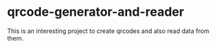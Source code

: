# qrcode-generator-and-reader

This is an interesting project to create qrcodes and also read data from them.
